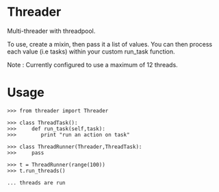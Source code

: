Threader
========

Multi-threader with threadpool. 

To use, create a mixin, then pass it a list of values. You can then process each value (i.e tasks) within your custom run_task function.

Note : Currently configured to use a maximum of 12 threads.

Usage
=====

```
>>> from threader import Threader

>>> class ThreadTask():
>>>     def run_task(self,task):
>>>        print "run an action on task"
    
>>> class ThreadRunner(Threader,ThreadTask):
>>>     pass
    
>>> t = ThreadRunner(range(100))
>>> t.run_threads()

... threads are run
```
